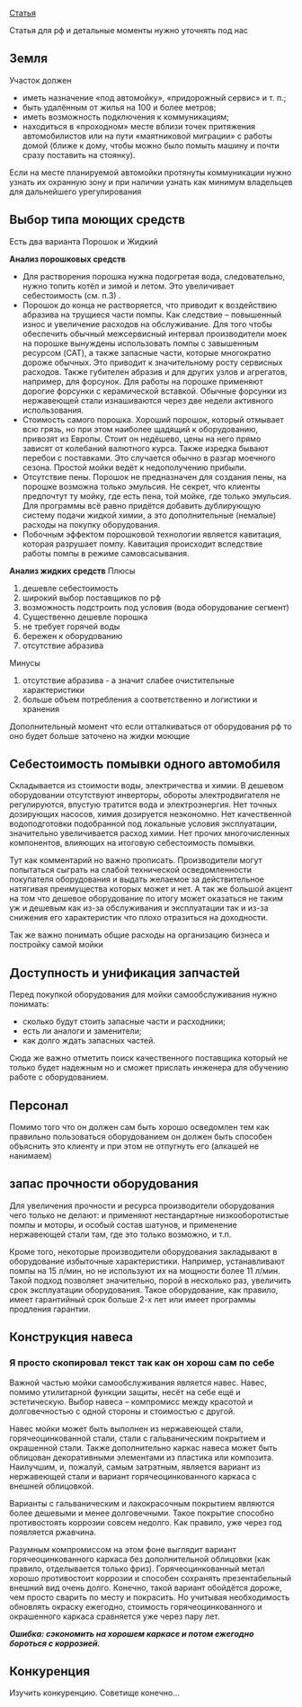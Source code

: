 [Статья](https://aquarama-rus.ru/articles/rubrika-1/10-tipichnykh-oshibok-pri-otkrytii-biznesa-moyki-samoobsluzhivaniya/)

Статья для рф и детальные моменты нужно уточнять под нас
## Земля

Участок должен
- иметь назначение «под автомойку», «придорожный сервис» и т. п.;
- быть удалённым от жилья на 100 и более метров;
- иметь возможность подключения к коммуникациям;
- находиться в «проходном» месте вблизи точек притяжения автомобилистов или на пути «маятниковой миграции» с работы домой (ближе к дому, чтобы можно было помыть машину и почти сразу поставить на стоянку).

Если на месте планируемой автомойки протянуты коммуникации нужно узнать их охранную зону и при наличии узнать как минимум владельцев для дальнейшего урегулирования

## Выбор типа моющих средств
Есть два варианта
Порошок и Жидкий

**Анализ порошковых средств**
- Для растворения порошка нужна подогретая вода, следовательно, нужно топить котёл и зимой и летом. Это увеличивает себестоимость (см. п.3) .
- Порошок до конца не растворяется, что приводит к воздействию абразива на трущиеся части помпы. Как следствие – повышенный износ и увеличение расходов на обслуживание. Для того чтобы обеспечить обычный межсервисный интервал производители моек на порошке вынуждены использовать помпы с завышенным ресурсом (CAT), а также запасные части, которые многократно дороже обычных. Это приводит к значительному росту сервисных расходов. Также губителен абразив и для других узлов и агрегатов, например, для форсунок. Для работы на порошке применяют дорогие форсунки с керамической вставкой. Обычные форсунки из нержавеющей стали изнашиваются через две недели активного использования.
- Стоимость самого порошка. Хороший порошок, который отмывает всю грязь, но при этом наиболее щадящий к оборудованию, привозят из Европы. Стоит он недёшево, цены на него прямо зависят от колебаний валютного курса. Также изредка бывают перебои с поставками. Это случается обычно в разгар моечного сезона. Простой мойки ведёт к недополучению прибыли.
- Отсутствие пены. Порошок не предназначен для создания пены, на порошке возможна только эмульсия. Не секрет, что клиенты предпочтут ту мойку, где есть пена, той мойке, где только эмульсия. Для программы всё равно придётся добавить дублирующую систему подачи жидкой химии, а это дополнительные (немалые) расходы на покупку оборудования.
- Побочным эффектом порошковой технологии является кавитация, которая разрушает помпу. Кавитация происходит вследствие работы помпы в режиме самовсасывания.

**Анализ жидких средств**
Плюсы
1. дешевле себестоимость
2. широкий выбор поставщиков по рф
3. возможность подстроить под условия (вода оборудование сегмент)
4. Существенно дешевле порошка
5. не требует горячей воды
6. бережен к оборудованию
7. отсутствие абразива

Минусы 
1. отсутствие абразива - а значит слабее очистительные характеристики 
2. больше объем потребления а соответственно и логистики и хранения

Дополнительный момент что если отталкиваться от оборудования рф то оно  будет больше заточено на жидки моющие

## Себестоимость помывки одного автомобиля

Складывается из стоимости воды, электричества и химии. В дешевом оборудовании отсутствуют инверторы, обороты электродвигателя не регулируются, впустую тратится вода и электроэнергия. Нет точных дозирующих насосов, химия дозируется неэкономно. Нет качественной водоподготовки подобранной под локальные условия эксплуатации, значительно увеличивается расход химии. Нет прочих многочисленных компонентов, влияющих на итоговую себестоимость помывки.

Тут как комментарий но важно прописать. Производители могут попытаться сыграть на слабой технической осведомленности покупателя оборудования и выдать желаемое за действительное натягивая преимущества которых может и нет. А так же большой акцент на том что дешевое оборудование по итогу может оказаться не таким уж и дешевым как из-за обслуживания и эксплуатации так и из-за снижения его характеристик что плохо отразиться на доходности. 

Так же важно понимать общие расходы на организацию бизнеса и постройку самой мойки
## Доступность и унификация запчастей
Перед покупкой оборудования для мойки самообслуживания нужно понимать:
- сколько будут стоить запасные части и расходники;
- есть ли аналоги и заменители;
- как долго ждать запасных частей.

Сюда же важно отметить поиск качественного поставщика который не только будет надежным но и сможет прислать инженера для обучению работе с оборудованием.

## Персонал
Помимо того что он должен сам быть хорошо осведомлен тем как правильно пользоваться оборудованием он должен быть способен объяснить это клиенту и при этом не отпугнуть его (алкашей не нанимаем) 

## запас прочности оборудования

Для увеличения прочности и ресурса производители оборудования чего только не делают: и применяют нестандартные низкооборотистые помпы и моторы, и особый состав шатунов, и применение нержавеющей стали там, где это только возможно, и т.п.

Кроме того, некоторые производители оборудования закладывают в оборудование избыточные характеристики. Например, устанавливают помпы на 15 л/мин, но не используют их на мощности более 11 л/мин. Такой подход позволяет значительно, порой в несколько раз, увеличить срок эксплуатации оборудования.
Такое оборудование, как правило, имеет гарантийный срок больше 2-х лет или имеет программы продления гарантии.


## Конструкция навеса
### Я просто скопировал текст так как он хорош сам по себе 
Важной частью мойки самообслуживания является навес. Навес, помимо утилитарной функции защиты, несёт на себе ещё и эстетическую. Выбор навеса – компромисс между красотой и долговечностью с одной стороны и стоимостью с другой.

Навес мойки может быть выполнен из нержавеющей стали, горячеоцинкованной стали, стали с гальваническим покрытием и окрашенной стали. Также дополнительно каркас навеса может быть облицован декоративными элементами из пластика или композита. Наилучшим, и, пожалуй, самым затратным, является вариант из нержавеющей стали и вариант горячеоцинкованного каркаса с внешней облицовкой.

Варианты с гальваническим и лакокрасочным покрытием являются более дешевыми и менее долговечными. Такое покрытие способно противостоять коррозии совсем недолго. Как правило, уже через год появляется ржавчина.

Разумным компромиссом на этом фоне выглядит вариант горячеоцинкованного каркаса без дополнительной облицовки (как правило, отделывается только фриз). Горячеоцинкованный метал хорошо противостоит коррозии и способен сохранять презентабельный внешний вид очень долго. Конечно, такой вариант обойдётся дороже, чем просто сварить по месту и покрасить. Но учитывая необходимость обновлять окраску ежегодно, стоимость горячеоцинкованного и окрашенного каркаса сравняется уже через пару лет.

**_Ошибка: сэкономить на хорошем каркасе и потом ежегодно бороться с коррозией._**

## Конкуренция
Изучить конкуренцию. Советище конечно...